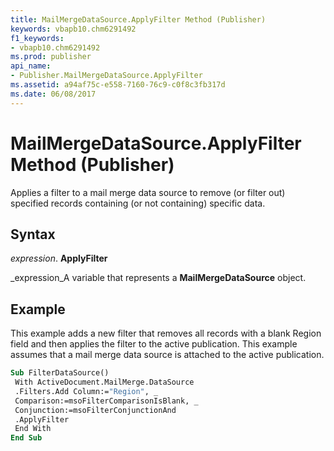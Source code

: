 ```yaml
---
title: MailMergeDataSource.ApplyFilter Method (Publisher)
keywords: vbapb10.chm6291492
f1_keywords:
- vbapb10.chm6291492
ms.prod: publisher
api_name:
- Publisher.MailMergeDataSource.ApplyFilter
ms.assetid: a94af75c-e558-7160-76c9-c0f8c3fb317d
ms.date: 06/08/2017
---
```



# MailMergeDataSource.ApplyFilter Method (Publisher)

Applies a filter to a mail merge data source to remove (or filter out) specified records containing (or not containing) specific data.


## Syntax

 _expression_. **ApplyFilter**

 _expression_A variable that represents a **MailMergeDataSource** object.


## Example

This example adds a new filter that removes all records with a blank Region field and then applies the filter to the active publication. This example assumes that a mail merge data source is attached to the active publication.


```vb
Sub FilterDataSource() 
 With ActiveDocument.MailMerge.DataSource 
 .Filters.Add Column:="Region", _ 
 Comparison:=msoFilterComparisonIsBlank, _ 
 Conjunction:=msoFilterConjunctionAnd 
 .ApplyFilter 
 End With 
End Sub
```



